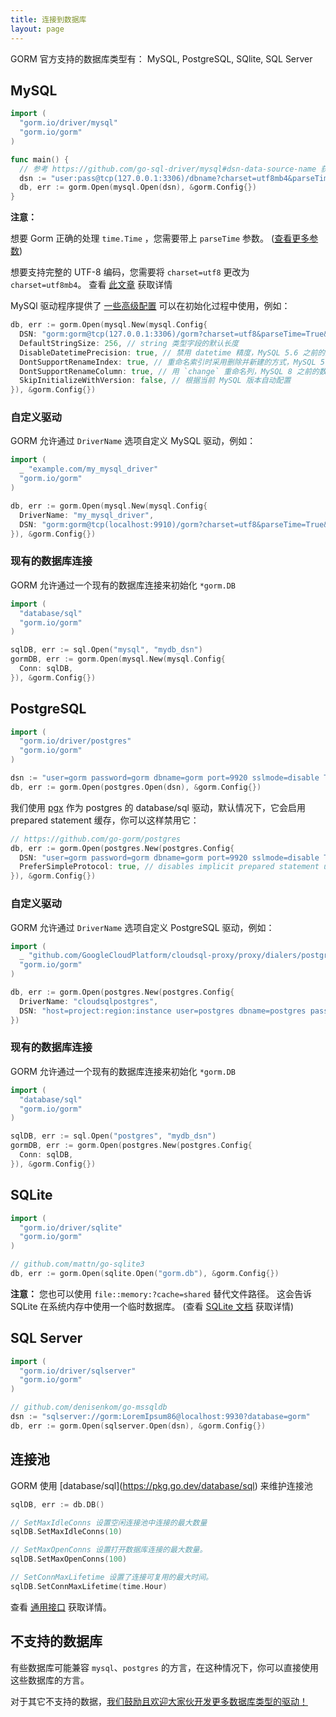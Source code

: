 ```yaml
---
title: 连接到数据库
layout: page
---
```


GORM 官方支持的数据库类型有： MySQL, PostgreSQL, SQlite, SQL Server

## MySQL

```go
import (
  "gorm.io/driver/mysql"
  "gorm.io/gorm"
)

func main() {
  // 参考 https://github.com/go-sql-driver/mysql#dsn-data-source-name 获取详情
  dsn := "user:pass@tcp(127.0.0.1:3306)/dbname?charset=utf8mb4&parseTime=True&loc=Local"
  db, err := gorm.Open(mysql.Open(dsn), &gorm.Config{})
}
```

**注意：**

想要 Gorm 正确的处理 `time.Time` ，您需要带上 `parseTime` 参数。 ([查看更多参数](https://github.com/go-sql-driver/mysql#parameters))

想要支持完整的 UTF-8 编码，您需要将 `charset=utf8` 更改为 `charset=utf8mb4`。 查看 [此文章](https://mathiasbynens.be/notes/mysql-utf8mb4) 获取详情

MySQl 驱动程序提供了 [一些高级配置](https://github.com/go-gorm/mysql) 可以在初始化过程中使用，例如：

```go
db, err := gorm.Open(mysql.New(mysql.Config{
  DSN: "gorm:gorm@tcp(127.0.0.1:3306)/gorm?charset=utf8&parseTime=True&loc=Local", // DSN data source name
  DefaultStringSize: 256, // string 类型字段的默认长度
  DisableDatetimePrecision: true, // 禁用 datetime 精度，MySQL 5.6 之前的数据库不支持
  DontSupportRenameIndex: true, // 重命名索引时采用删除并新建的方式，MySQL 5.7 之前的数据库和 MariaDB 不支持重命名索引
  DontSupportRenameColumn: true, // 用 `change` 重命名列，MySQL 8 之前的数据库和 MariaDB 不支持重命名列
  SkipInitializeWithVersion: false, // 根据当前 MySQL 版本自动配置
}), &gorm.Config{})
```

### 自定义驱动

GORM 允许通过 `DriverName` 选项自定义 MySQL 驱动，例如：

```go
import (
  _ "example.com/my_mysql_driver"
  "gorm.io/gorm"
)

db, err := gorm.Open(mysql.New(mysql.Config{
  DriverName: "my_mysql_driver",
  DSN: "gorm:gorm@tcp(localhost:9910)/gorm?charset=utf8&parseTime=True&loc=Local", // Data Source Name，参考 https://github.com/go-sql-driver/mysql#dsn-data-source-name
}), &gorm.Config{})
```

### 现有的数据库连接

GORM 允许通过一个现有的数据库连接来初始化 `*gorm.DB`

```go
import (
  "database/sql"
  "gorm.io/gorm"
)

sqlDB, err := sql.Open("mysql", "mydb_dsn")
gormDB, err := gorm.Open(mysql.New(mysql.Config{
  Conn: sqlDB,
}), &gorm.Config{})
```

## PostgreSQL

```go
import (
  "gorm.io/driver/postgres"
  "gorm.io/gorm"
)

dsn := "user=gorm password=gorm dbname=gorm port=9920 sslmode=disable TimeZone=Asia/Shanghai"
db, err := gorm.Open(postgres.Open(dsn), &gorm.Config{})
```

我们使用 [pgx](https://github.com/jackc/pgx) 作为 postgres 的 database/sql 驱动，默认情况下，它会启用 prepared statement 缓存，你可以这样禁用它：

```go
// https://github.com/go-gorm/postgres
db, err := gorm.Open(postgres.New(postgres.Config{
  DSN: "user=gorm password=gorm dbname=gorm port=9920 sslmode=disable TimeZone=Asia/Shanghai",
  PreferSimpleProtocol: true, // disables implicit prepared statement usage
}), &gorm.Config{})
```

### 自定义驱动

GORM 允许通过 `DriverName` 选项自定义 PostgreSQL 驱动，例如：

```go
import (
  _ "github.com/GoogleCloudPlatform/cloudsql-proxy/proxy/dialers/postgres"
  "gorm.io/gorm"
)

db, err := gorm.Open(postgres.New(postgres.Config{
  DriverName: "cloudsqlpostgres",
  DSN: "host=project:region:instance user=postgres dbname=postgres password=password sslmode=disable",
})
```

### 现有的数据库连接

GORM 允许通过一个现有的数据库连接来初始化 `*gorm.DB`

```go
import (
  "database/sql"
  "gorm.io/gorm"
)

sqlDB, err := sql.Open("postgres", "mydb_dsn")
gormDB, err := gorm.Open(postgres.New(postgres.Config{
  Conn: sqlDB,
}), &gorm.Config{})
```

## SQLite

```go
import (
  "gorm.io/driver/sqlite"
  "gorm.io/gorm"
)

// github.com/mattn/go-sqlite3
db, err := gorm.Open(sqlite.Open("gorm.db"), &gorm.Config{})
```

**注意：** 您也可以使用 `file::memory:?cache=shared` 替代文件路径。 这会告诉 SQLite 在系统内存中使用一个临时数据库。 (查看 [SQLite 文档](https://www.sqlite.org/inmemorydb.html) 获取详情)

## SQL Server

```go
import (
  "gorm.io/driver/sqlserver"
  "gorm.io/gorm"
)

// github.com/denisenkom/go-mssqldb
dsn := "sqlserver://gorm:LoremIpsum86@localhost:9930?database=gorm"
db, err := gorm.Open(sqlserver.Open(dsn), &gorm.Config{})
```

## 连接池

GORM 使用 \[database/sql\](https://pkg.go.dev/database/sql) 来维护连接池

```go
sqlDB, err := db.DB()

// SetMaxIdleConns 设置空闲连接池中连接的最大数量
sqlDB.SetMaxIdleConns(10)

// SetMaxOpenConns 设置打开数据库连接的最大数量。
sqlDB.SetMaxOpenConns(100)

// SetConnMaxLifetime 设置了连接可复用的最大时间。
sqlDB.SetConnMaxLifetime(time.Hour)
```

查看 [通用接口](generic_interface.html) 获取详情。

## 不支持的数据库

有些数据库可能兼容 `mysql`、`postgres` 的方言，在这种情况下，你可以直接使用这些数据库的方言。

对于其它不支持的数据，[我们鼓励且欢迎大家伙开发更多数据库类型的驱动！](write_driver.html)
